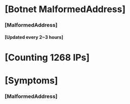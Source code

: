 # [Botnet MalformedAddress]
### [MalformedAddress]
#### [Updated every 2~3 hours]

# [Counting 1268 IPs]

# [Symptoms] 
###   [MalformedAddress]
